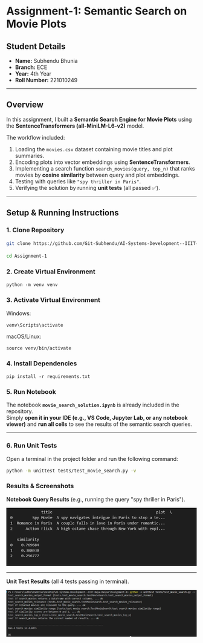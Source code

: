 #  Assignment-1: Semantic Search on Movie Plots

##  Student Details
- **Name:** Subhendu Bhunia  
- **Branch:** ECE
- **Year:** 4th Year  
- **Roll Number:** 221010249

---

##  Overview
In this assignment, I built a **Semantic Search Engine for Movie Plots** using the **SentenceTransformers (all-MiniLM-L6-v2)** model.  

The workflow included:
1. Loading the `movies.csv` dataset containing movie titles and plot summaries.  
2. Encoding plots into vector embeddings using **SentenceTransformers**.  
3. Implementing a search function `search_movies(query, top_n)` that ranks movies by **cosine similarity** between query and plot embeddings.  
4. Testing with queries like `"spy thriller in Paris"`.  
5. Verifying the solution by running **unit tests** (all passed ✅).  

---

##  Setup & Running Instructions

### 1. Clone Repository
```bash
git clone https://github.com/Git-Subhendu/AI-Systems-Development--IIIT-Naya-Raipur.

cd Assignment-1
```
### 2. Create Virtual Environment
```
python -m venv venv
```
### 3. Activate Virtual Environment

Windows:
```
venv\Scripts\activate
```

macOS/Linux:
```
source venv/bin/activate
```
### 4. Install Dependencies
```
pip install -r requirements.txt
```

### 5. Run Notebook

The notebook **`movie_search_solution.ipynb`** is already included in the repository.  
Simply **open it in your IDE (e.g., VS Code, Jupyter Lab, or any notebook viewer)** and **run all cells** to see the results of the semantic search queries.

---

### 6. Run Unit Tests

Open a terminal in the project folder and run the following command:

```bash
python -m unittest tests/test_movie_search.py -v
```

###  Results & Screenshots

**Notebook Query Results** (e.g., running the query "spy thriller in Paris").

<img src="images/query_result.png" alt="Query Result" width="600"/>

---

**Unit Test Results** (all 4 tests passing in terminal).

<img src="images/unit_tests.png" alt="Unit Tests" width="600"/>
